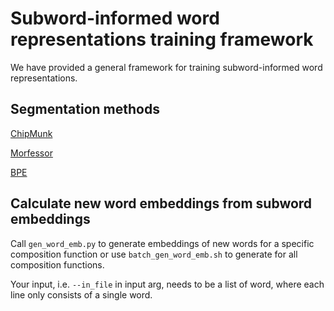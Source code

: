 # Subword-informed word representations training framework
We have provided a general framework for training subword-informed word representations.

## Segmentation methods
[ChipMunk](http://cistern.cis.lmu.de/chipmunk)

[Morfessor](https://morfessor.readthedocs.io/en/latest/index.html)

[BPE](https://github.com/bheinzerling/bpemb)

## Calculate new word embeddings from subword embeddings
Call `gen_word_emb.py` to generate embeddings of new words for a specific composition function or use `batch_gen_word_emb.sh` to generate for all composition functions.

Your input, i.e. `--in_file` in input arg, needs to be a list of word, where each line only consists of a single word. 

